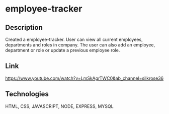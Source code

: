 # employee-tracker

## Description
Created a employee-tracker. User can view all current employees, departments and roles in company. The user can also add an employee, department or role or update a previous employee role.

## Link
https://www.youtube.com/watch?v=LmSkAgrTWC0&ab_channel=silkrose36

## Technologies
HTML, CSS, JAVASCRIPT, NODE, EXPRESS, MYSQL
